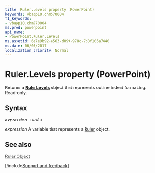 ```yaml
---
title: Ruler.Levels property (PowerPoint)
keywords: vbapp10.chm570004
f1_keywords:
- vbapp10.chm570004
ms.prod: powerpoint
api_name:
- PowerPoint.Ruler.Levels
ms.assetid: 6e7e9b92-a563-d099-978c-7d8f105a7440
ms.date: 06/08/2017
localization_priority: Normal
---
```



# Ruler.Levels property (PowerPoint)

Returns a  **[RulerLevels](PowerPoint.RulerLevels.md)** object that represents outline indent formatting. Read-only.


## Syntax

_expression_. `Levels`

_expression_ A variable that represents a [Ruler](PowerPoint.Ruler.md) object.


## See also


[Ruler Object](PowerPoint.Ruler.md)

[!include[Support and feedback](~/includes/feedback-boilerplate.md)]